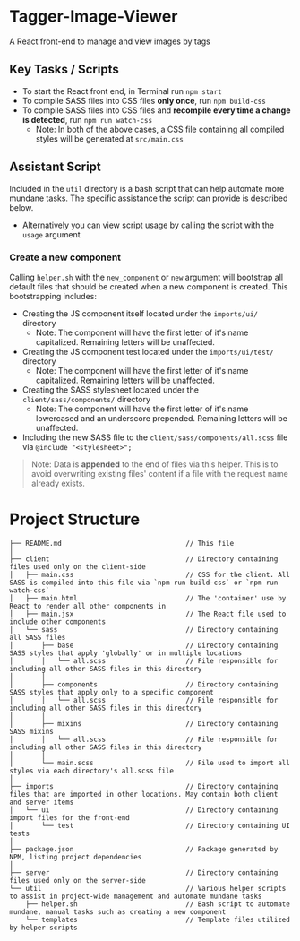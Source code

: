 # Tagger-Image-Viewer

A React front-end to manage and view images by tags

## Key Tasks / Scripts

  * To start the React front end, in Terminal run `npm start`
  * To compile SASS files into CSS files **only once**, run `npm build-css`
  * To compile SASS files into CSS files and **recompile every time a change is detected**, run `npm run watch-css`
    * Note: In both of the above cases, a CSS file containing all compiled styles will be generated at `src/main.css`

## Assistant Script

Included in the `util` directory is a bash script that can help automate more mundane tasks. The specific assistance the script can provide is described below.
  * Alternatively you can view script usage by calling the script with the `usage` argument

### Create a new component

Calling `helper.sh` with the `new_component` or `new` argument will bootstrap all default files that should be created when a new component is created. This bootstrapping includes:
  * Creating the JS component itself located under the `imports/ui/` directory
    * Note: The component will have the first letter of it's name capitalized. Remaining letters will be unaffected.
  * Creating the JS component test located under the `imports/ui/test/` directory
    * Note: The component will have the first letter of it's name capitalized. Remaining letters will be unaffected.
  * Creating the SASS stylesheet located under the `client/sass/components/` directory
    * Note: The component will have the first letter of it's name lowercased and an underscore prepended. Remaining letters will be unaffected.
  * Including the new SASS file to the `client/sass/components/all.scss` file via `@include "<stylesheet>";`

> Note: Data is **appended** to the end of files via this helper. This is to avoid overwriting existing files' content if a file with the request name already exists.

# Project Structure

```
├── README.md                               // This file
│
├── client                                  // Directory containing files used only on the client-side
│   ├── main.css                            // CSS for the client. All SASS is compiled into this file via `npm run build-css` or `npm run watch-css`
│   ├── main.html                           // The 'container' use by React to render all other components in
│   ├── main.jsx                            // The React file used to include other components
│   └── sass                                // Directory containing all SASS files
│       ├── base                            // Directory containing SASS styles that apply 'globally' or in multiple locations
│       │   └── all.scss                    // File responsible for including all other SASS files in this directory
│       │
│       ├── components                      // Directory containing SASS styles that apply only to a specific component
│       │   └── all.scss                    // File responsible for including all other SASS files in this directory
│       │
│       ├── mixins                          // Directory containing SASS mixins
│       │   └── all.scss                    // File responsible for including all other SASS files in this directory
│       │
│       └── main.scss                       // File used to import all styles via each directory's all.scss file
│
├── imports                                 // Directory containing files that are imported in other locations. May contain both client and server items
│   └── ui                                  // Directory containing import files for the front-end
│       └── test                            // Directory containing UI tests
│
├── package.json                            // Package generated by NPM, listing project dependencies
│
├── server                                  // Directory containing files used only on the server-side
└── util                                    // Various helper scripts to assist in project-wide management and automate mundane tasks
    ├── helper.sh                           // Bash script to automate mundane, manual tasks such as creating a new component
    └── templates                           // Template files utilized by helper scripts
```
